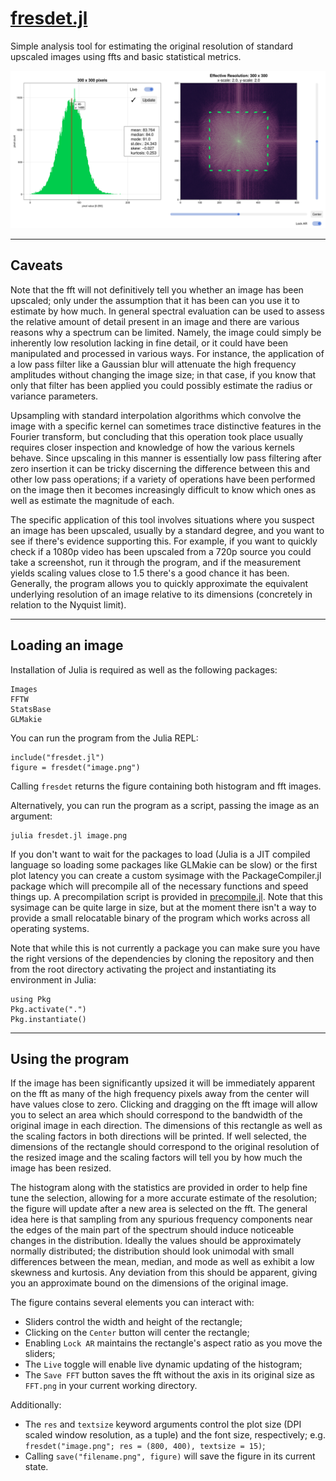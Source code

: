 # [fresdet.jl](fresdet.jl?raw=true)

Simple analysis tool for estimating the original resolution of standard upscaled images using ffts and basic statistical metrics.

![fresdet.png](images/fresdet.png)

----

## Caveats

Note that the fft will not definitively tell you whether an image has been upscaled; only under the assumption that it has been can you use it to estimate by how much. In general spectral evaluation can be used to assess the relative amount of detail present in an image and there are various reasons why a spectrum can be limited. Namely, the image could simply be inherently low resolution lacking in fine detail, or it could have been manipulated and processed in various ways. For instance, the application of a low pass filter like a Gaussian blur will attenuate the high frequency amplitudes without changing the image size; in that case, if you know that only that filter has been applied you could possibly estimate the radius or variance parameters.

Upsampling with standard interpolation algorithms which convolve the image with a specific kernel can sometimes trace distinctive features in the Fourier transform, but concluding that this operation took place usually requires closer inspection and knowledge of how the various kernels behave. Since upscaling in this manner is essentially low pass filtering after zero insertion it can be tricky discerning the difference between this and other low pass operations; if a variety of operations have been performed on the image then it becomes increasingly difficult to know which ones as well as estimate the magnitude of each.

The specific application of this tool involves situations where you suspect an image has been upscaled, usually by a standard degree, and you want to see if there's evidence supporting this. For example, if you want to quickly check if a 1080p video has been upscaled from a 720p source you could take a screenshot, run it through the program, and if the measurement yields scaling values close to 1.5 there's a good chance it has been. Generally, the program allows you to quickly approximate the equivalent underlying resolution of an image relative to its dimensions (concretely in relation to the Nyquist limit).

----

## Loading an image

Installation of Julia is required as well as the following packages:
```
Images
FFTW
StatsBase
GLMakie
```

You can run the program from the Julia REPL:
```
include("fresdet.jl")
figure = fresdet("image.png")
```

Calling `fresdet` returns the figure containing both histogram and fft images.

Alternatively, you can run the program as a script, passing the image as an argument:
```
julia fresdet.jl image.png
```

If you don't want to wait for the packages to load (Julia is a JIT compiled language so loading some packages like GLMakie can be slow) or the first plot latency you can create a custom sysimage with the PackageCompiler.jl package which will precompile all of the necessary functions and speed things up. A precompilation script is provided in [precompile.jl](precompile/precompile.jl). Note that this sysimage can be quite large in size, but at the moment there isn't a way to provide a small relocatable binary of the program which works across all operating systems.

Note that while this is not currently a package you can make sure you have the right versions of the dependencies by cloning the repository and then from the root directory activating the project and instantiating its environment in Julia:
```
using Pkg
Pkg.activate(".")
Pkg.instantiate()
```

----

## Using the program

If the image has been significantly upsized it will be immediately apparent on the fft as many of the high frequency pixels away from the center will have values close to zero. Clicking and dragging on the fft image will allow you to select an area which should correspond to the bandwidth of the original image in each direction. The dimensions of this rectangle as well as the scaling factors in both directions will be printed. If well selected, the dimensions of the rectangle should correspond to the original resolution of the resized image and the scaling factors will tell you by how much the image has been resized.

The histogram along with the statistics are provided in order to help fine tune the selection, allowing for a more accurate estimate of the resolution; the figure will update after a new area is selected on the fft. The general idea here is that sampling from any spurious frequency components near the edges of the main part of the spectrum should induce noticeable changes in the distribution. Ideally the values should be approximately normally distributed; the distribution should look unimodal with small differences between the mean, median, and mode as well as exhibit a low skewness and kurtosis. Any deviation from this should be apparent, giving you an approximate bound on the dimensions of the original image.

The figure contains several elements you can interact with:
* Sliders control the width and height of the rectangle;
* Clicking on the `Center` button will center the rectangle;
* Enabling `Lock AR` maintains the rectangle's aspect ratio as you move the sliders;
* The `Live` toggle will enable live dynamic updating of the histogram;
* The `Save FFT` button saves the fft without the axis in its original size as `FFT.png` in your current working directory.

Additionally:
* The `res` and `textsize` keyword arguments control the plot size (DPI scaled window resolution, as a tuple) and the font size, respectively; e.g. `fresdet("image.png"; res = (800, 400), textsize = 15)`;
* Calling `save("filename.png", figure)` will save the figure in its current state.
